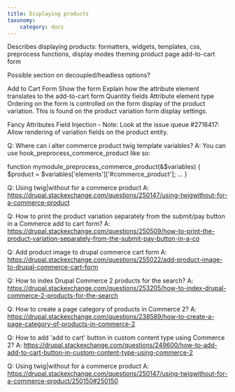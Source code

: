 ```yaml
---
title: Displaying products
taxonomy:
    category: docs
---
```


Describes displaying products:
formatters, widgets, templates, css, preprocess functions, display modes
theming product page
add-to-cart form

Possible section on decoupled/headless options?

Add to Cart Form
Show the form
Explain how the attribute element translates to the add-to-cart form
Quantity fields
Attribute element type
Ordering on the form is controlled on the form display of the product variation. This is found on the product variation form display settings.

Fancy Attributes
Field Injection - Note: Look at the issue queue #2716417: Allow rendering of variation fields on the product entity.

Q: Where can i alter commerce product twig template variables?
A: You can use hook_preprocess_commerce_product like so:

function mymodule_preprocess_commerce_product(&$variables) {
  $product = $variables['elements']['#commerce_product'];
  ...
}

Q: Using twig|without for a commerce product
A: https://drupal.stackexchange.com/questions/250147/using-twigwithout-for-a-commerce-product

Q: How to print the product variation separately from the submit/pay button in a Commerce add to cart form?
A: https://drupal.stackexchange.com/questions/250509/how-to-print-the-product-variation-separately-from-the-submit-pay-button-in-a-co

Q: Add product image to drupal commerce cart form
A: https://drupal.stackexchange.com/questions/255022/add-product-image-to-drupal-commerce-cart-form

Q: How to index Drupal Commerce 2 products for the search?
A: https://drupal.stackexchange.com/questions/253205/how-to-index-drupal-commerce-2-products-for-the-search

Q: How to create a page category of products in Commerce 2?
A: https://drupal.stackexchange.com/questions/238589/how-to-create-a-page-category-of-products-in-commerce-2

Q: How to add 'add to cart' button in custom content type using Commerce 2?
A: https://drupal.stackexchange.com/questions/249600/how-to-add-add-to-cart-button-in-custom-content-type-using-commerce-2

Q: Using twig|without for a commerce product
A: https://drupal.stackexchange.com/questions/250147/using-twigwithout-for-a-commerce-product/250150#250150



